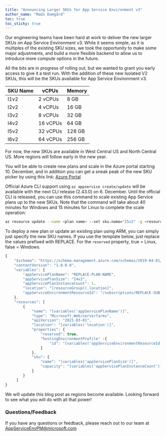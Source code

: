 ```yaml
---
title: "Announcing Larger SKUs for App Service Environment v3"
author_name: "Mads Damgård"
toc: true
toc_sticky: true
---
```


Our engineering teams have been hard at work to deliver the new larger SKUs on App Service Environment v3. While it seems simple, as it is multiples of the existing SKU sizes, we took the opportunity to make some major adjustments, and build a more flexible backend to allow us to introduce more compute options in the future.

All the bits are in progress of rolling out, but we wanted to grant you early access to give it a test run. With the addition of these new Isolated V2 SKUs, this will be the SKUs available for App Service Environment v3.

|  **SKU Name** | **vCPUs** | **Memory** |
|---|---|---|
| I1v2 | 2 vCPUs | 8 GB |
| I2v2 | 4 vCPUs | 16 GB |
| I3v2 | 8 vCPUs | 32 GB |
| I4v2 | 16 vCPUs | 64 GB |
| I5v2 | 32 vCPUs | 128 GB |
| I6v2 | 64 vCPUs | 256 GB |

For now, the new SKUs are available in West Central US and North Central US. More regions will follow early in the new year.

You will be able to create new plans and scale in the Azure portal starting 10. December, and in addition you can get a sneak peak of the new SKU picker by using this link: [Azure Portal](https://aka.ms/previewlargeskus)

Official Azure CLI support using `az appservice create/update` will be available with the next CLI release (2.43.0) on 6. December. Until the official CLI is released, you can use this command to scale existing App Service plans up to the new SKUs. Note that the command will take about 40 minutes for Windows and 15 minutes for Linux to complete the scale operation:

```bash
az resource update --name <plan name> --set sku.name="I5v2" -g <resource-group-name> --resource-type "Microsoft.Web/serverFarms"
```

To deploy a new plan or update an existing plan using ARM, you can simply just specify the new SKU names. If you use the template below, just replace the values prefixed with REPLACE. For the `reserved` property, true = Linux, false = Windows.

```javascript
{
    "$schema": "https://schema.management.azure.com/schemas/2019-04-01/deploymentTemplate.json#",
    "contentVersion": "1.0.0.0",
    "variables": {
        "appServicePlanName": "REPLACE-PLAN-NAME",
        "appServicePlanSize": "I4v2",
        "appServicePlanInstanceCount": 1,
        "location": "[resourceGroup().location]",
        "appServiceEnvironmentResourceId": "/subscriptions/REPLACE-SUB-ID/resourceGroups/REPLACE-RG-NAME/providers/Microsoft.Web/hostingEnvironments/REPLACE-ASE-NAME"
    },
    "resources": [
        {
            "name": "[variables('appServicePlanName')]",
            "type": "Microsoft.Web/serverfarms",
            "apiVersion": "2021-03-01",
            "location": "[variables('location')]",
            "properties": {
                "reserved": true,
                "hostingEnvironmentProfile" :{
                    "id": "[variables('appServiceEnvironmentResourceId')]"
                }
            },
            "sku": {
                "name": "[variables('appServicePlanSize')]",
                "capacity": "[variables('appServicePlanInstanceCount')]"
            }
        }
     ]
}
```

We will update this blog post as regions become available. Looking forward to see what you will do with all that power!

### Questions/Feedback

If you have any questions or feedback, please reach out to our team at [AppServiceEnvPM@microsoft.com](mailto:appserviceenvpm@microsoft.com)
